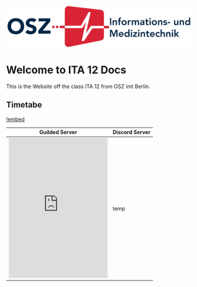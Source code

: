 ![](/img/OSZimt-Logo-l.png)

# Welcome to ITA 12 Docs

This is the Website off the class ITA 12 from OSZ imt Berlin.

## Timetabe

[!embed](https://mese.webuntis.com/WebUntis/monitor?school=OSZ%20IMT&simple=2&type=1&monitorType=tt&name=ITA%2012)

| Guilded Server | Discord Server |
| ---- | ---- |
| <iframe src="https://www.guilded.gg/canvas_index.html?route=%2Fcanvas%2Fembed%2Fteamcard%2F1ED84ZWE" width="268" height="380" frameborder="0" scrolling="no"></iframe> | temp |
